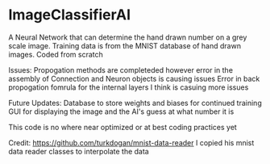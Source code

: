# ImageClassifierAI
A Neural Network that can determine the hand drawn number on a grey scale image. Training data is from the MNIST database of hand drawn images. Coded from scratch

Issues: 
  Propogation methods are completeded however error in the assembly of Connection and Neuron objects is causing issues 
  Error in back propogation fomrula for the internal layers I think is casuing more issues

Future Updates: 
  Database to store weights and biases for continued training 
  GUI for displaying the image and the AI's guess at what number it is


This code is no where near optimized or at best coding practices yet

Credit:
  https://github.com/turkdogan/mnist-data-reader I copied his mnist data reader classes to interpolate the data
